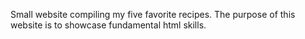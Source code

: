 Small website compiling my five favorite recipes. The purpose of this website is to showcase fundamental html skills.